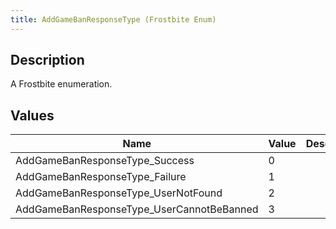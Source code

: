 ```yaml
---
title: AddGameBanResponseType (Frostbite Enum)
---
```

## Description

A Frostbite enumeration.

## Values

| Name                                       | Value | Description |
| ------------------------------------------ | ----- | ----------- |
| AddGameBanResponseType\_Success            | 0     |             |
| AddGameBanResponseType\_Failure            | 1     |             |
| AddGameBanResponseType\_UserNotFound       | 2     |             |
| AddGameBanResponseType\_UserCannotBeBanned | 3     |             |
